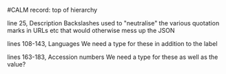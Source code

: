 #CALM record: top of hierarchy

line 25, Description
Backslashes used to "neutralise" the various quotation marks in URLs etc that would otherwise mess up the JSON

lines 108-143, Languages
We need a type for these in addition to the label

lines 163-183, Accession numbers
We need a type for these as well as the value?
